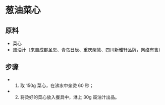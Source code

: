 # 葱油菜心

## 原料
- 菜心
- 豉油汁（来自成都圣恩、青岛日辰、重庆聚慧、四川新雅轩品牌，网络有售）

## 步骤
- 1. 取 150g 菜心，在沸水中汆烫 60 秒；
- 2. 将烫好的菜心放入餐具中，淋上 30g 豉油汁出品。